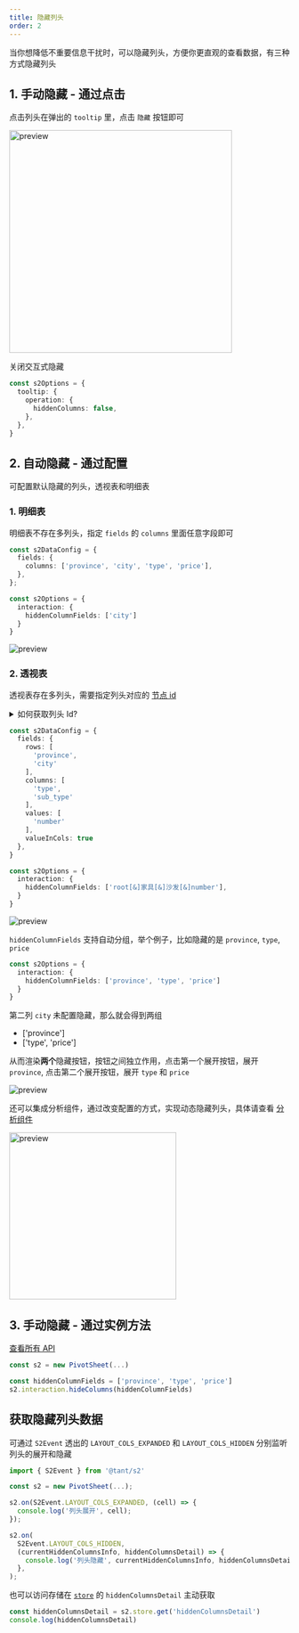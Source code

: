 ```yaml
---
title: 隐藏列头
order: 2
---
```


当你想降低不重要信息干扰时，可以隐藏列头，方便你更直观的查看数据，有三种方式隐藏列头

<Playground path='interaction/advanced/demo/pivot-hide-columns.ts' rid='pivot-hide-columns' height='400'></playground>

## 1. 手动隐藏 - 通过点击

点击列头在弹出的 `tooltip` 里，点击 `隐藏` 按钮即可

<img src="https://gw.alipayobjects.com/zos/antfincdn/pBa8%24Q1gG/15a1cdef-a4b1-4fcf-a2cf-b6f4a39f710b.png" width="400" alt="preview" />

关闭交互式隐藏

```ts
const s2Options = {
  tooltip: {
    operation: {
      hiddenColumns: false,
    },
  },
}
```

## 2. 自动隐藏 - 通过配置

可配置默认隐藏的列头，透视表和明细表

### 1. 明细表

明细表不存在多列头，指定 `fields` 的 `columns` 里面任意字段即可

```ts
const s2DataConfig = {
  fields: {
    columns: ['province', 'city', 'type', 'price'],
  },
};

const s2Options = {
  interaction: {
    hiddenColumnFields: ['city']
  }
}
```

![preview](https://gw.alipayobjects.com/zos/antfincdn/GHizMg2ok/f8d667c9-910a-40da-a6e3-74c238e7afa8.png)

### 2. 透视表

透视表存在多列头，需要指定列头对应的 [节点 id](/docs/api/basic-class/node)

<details>
  <summary>如何获取列头 Id?</summary>

```ts
// /docs/api/basic-class/spreadsheet
const s2 = new PivotSheet()
console.log(s2.getColumnNodes())
```

</details>

```ts
const s2DataConfig = {
  fields: {
    rows: [
      'province',
      'city'
    ],
    columns: [
      'type',
      'sub_type'
    ],
    values: [
      'number'
    ],
    valueInCols: true
  },
}

const s2Options = {
  interaction: {
    hiddenColumnFields: ['root[&]家具[&]沙发[&]number'],
  }
}
```

![preview](https://gw.alipayobjects.com/zos/antfincdn/1VeZokRvz/a1933e73-f3ed-4289-beb1-8a06fa3292b6.png)

`hiddenColumnFields` 支持自动分组，举个例子，比如隐藏的是 `province`, `type`, `price`

```ts
const s2Options = {
  interaction: {
    hiddenColumnFields: ['province', 'type', 'price']
  }
}
```

第二列 `city` 未配置隐藏，那么就会得到两组

- ['province']
- ['type', 'price']

从而渲染**两个**隐藏按钮，按钮之间独立作用，点击第一个展开按钮，展开 `province`, 点击第二个展开按钮，展开 `type` 和 `price`

![preview](https://gw.alipayobjects.com/zos/antfincdn/LYrMG8bf5/660aa34c-5fce-4f62-b422-ee6d3b5478d1.png)

还可以集成分析组件，通过改变配置的方式，实现动态隐藏列头，具体请查看 [分析组件](/docs/manual/basic/analysis/switcher/)

<img src="https://gw.alipayobjects.com/mdn/rms_56cbb2/afts/img/A*a0uHRZ70hDcAAAAAAAAAAAAAARQnAQ" height="300" alt="preview" />

## 3. 手动隐藏 - 通过实例方法

[查看所有 API](/docs/api/basic-class/interaction)

```ts
const s2 = new PivotSheet(...)

const hiddenColumnFields = ['province', 'type', 'price']
s2.interaction.hideColumns(hiddenColumnFields)
```

## 获取隐藏列头数据

可通过 `S2Event` 透出的 `LAYOUT_COLS_EXPANDED` 和 `LAYOUT_COLS_HIDDEN` 分别监听列头的展开和隐藏

```ts
import { S2Event } from '@tant/s2'

const s2 = new PivotSheet(...);

s2.on(S2Event.LAYOUT_COLS_EXPANDED, (cell) => {
  console.log('列头展开', cell);
});

s2.on(
  S2Event.LAYOUT_COLS_HIDDEN,
  (currentHiddenColumnsInfo, hiddenColumnsDetail) => {
    console.log('列头隐藏', currentHiddenColumnsInfo, hiddenColumnsDetail);
  },
);
```

也可以访问存储在 [`store`](/docs/api/basic-class/store) 的 `hiddenColumnsDetail` 主动获取

```ts
const hiddenColumnsDetail = s2.store.get('hiddenColumnsDetail')
console.log(hiddenColumnsDetail)
```
